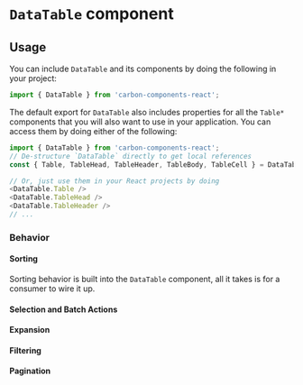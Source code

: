 # `DataTable` component

## Usage

You can include `DataTable` and its components by doing the following in your project:

```js
import { DataTable } from 'carbon-components-react';
```

The default export for `DataTable` also includes properties for all the `Table*` components that you will also want to use in your application. You can access them by doing either of the following:

```js
import { DataTable } from 'carbon-components-react';
// De-structure `DataTable` directly to get local references
const { Table, TableHead, TableHeader, TableBody, TableCell } = DataTable;

// Or, just use them in your React projects by doing
<DataTable.Table />
<DataTable.TableHead />
<DataTable.TableHeader />
// ...
```

### Behavior

#### Sorting

Sorting behavior is built into the `DataTable` component, all it takes is for a consumer to wire it up.

#### Selection and Batch Actions

#### Expansion

#### Filtering

#### Pagination
